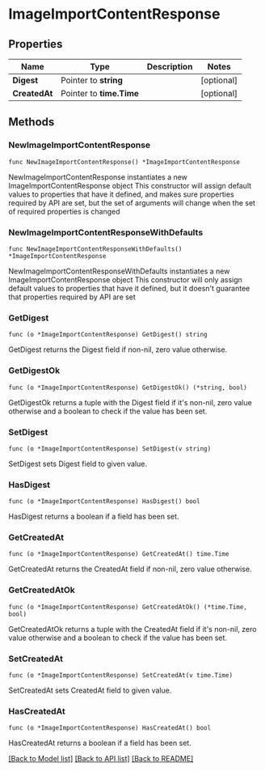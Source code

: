 # ImageImportContentResponse

## Properties

Name | Type | Description | Notes
------------ | ------------- | ------------- | -------------
**Digest** | Pointer to **string** |  | [optional] 
**CreatedAt** | Pointer to **time.Time** |  | [optional] 

## Methods

### NewImageImportContentResponse

`func NewImageImportContentResponse() *ImageImportContentResponse`

NewImageImportContentResponse instantiates a new ImageImportContentResponse object
This constructor will assign default values to properties that have it defined,
and makes sure properties required by API are set, but the set of arguments
will change when the set of required properties is changed

### NewImageImportContentResponseWithDefaults

`func NewImageImportContentResponseWithDefaults() *ImageImportContentResponse`

NewImageImportContentResponseWithDefaults instantiates a new ImageImportContentResponse object
This constructor will only assign default values to properties that have it defined,
but it doesn't guarantee that properties required by API are set

### GetDigest

`func (o *ImageImportContentResponse) GetDigest() string`

GetDigest returns the Digest field if non-nil, zero value otherwise.

### GetDigestOk

`func (o *ImageImportContentResponse) GetDigestOk() (*string, bool)`

GetDigestOk returns a tuple with the Digest field if it's non-nil, zero value otherwise
and a boolean to check if the value has been set.

### SetDigest

`func (o *ImageImportContentResponse) SetDigest(v string)`

SetDigest sets Digest field to given value.

### HasDigest

`func (o *ImageImportContentResponse) HasDigest() bool`

HasDigest returns a boolean if a field has been set.

### GetCreatedAt

`func (o *ImageImportContentResponse) GetCreatedAt() time.Time`

GetCreatedAt returns the CreatedAt field if non-nil, zero value otherwise.

### GetCreatedAtOk

`func (o *ImageImportContentResponse) GetCreatedAtOk() (*time.Time, bool)`

GetCreatedAtOk returns a tuple with the CreatedAt field if it's non-nil, zero value otherwise
and a boolean to check if the value has been set.

### SetCreatedAt

`func (o *ImageImportContentResponse) SetCreatedAt(v time.Time)`

SetCreatedAt sets CreatedAt field to given value.

### HasCreatedAt

`func (o *ImageImportContentResponse) HasCreatedAt() bool`

HasCreatedAt returns a boolean if a field has been set.


[[Back to Model list]](../README.md#documentation-for-models) [[Back to API list]](../README.md#documentation-for-api-endpoints) [[Back to README]](../README.md)


